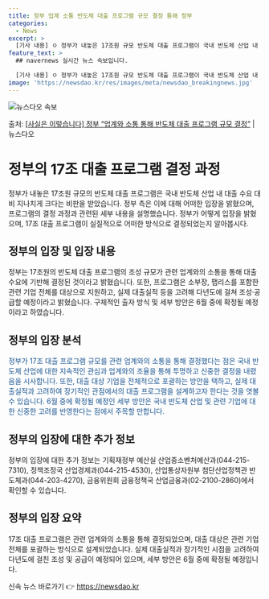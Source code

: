 ```yaml
---
title: 정부 업계 소통 반도체 대출 프로그램 규모 결정 통해 정부
categories:
  - News
excerpt: >
  [기사 내용] ㅇ 정부가 내놓은 17조원 규모 반도체 대출 프로그램이 국내 반도체 산업 내 대출 수요 대비 …
feature_text: >
  ## navernews 실시간 뉴스 속보입니다.

  [기사 내용] ㅇ 정부가 내놓은 17조원 규모 반도체 대출 프로그램이 국내 반도체 산업 내 대출 수요 대비 …
image: 'https://newsdao.kr/res/images/meta/newsdao_breakingnews.jpg'
---
```


![뉴스다오 속보](https://newsdao.kr/res/images/meta/newsdao_breakingnews.jpg)

<p>출처: <a href="https://newsdao.kr/3974" rel="dofollow">[사실은 이렇습니다] 정부 “업계와 소통 통해 반도체 대출 프로그램 규모 결정”</a> | 뉴스다오</p>

<h1>정부의 17조 대출 프로그램 결정 과정</h1>

<p data-ke-size="size16">정부가 내놓은 17조원 규모의 반도체 대출 프로그램은 국내 반도체 산업 내 대출 수요 대비 지나치게 크다는 비판을 받았습니다. 정부 측은 이에 대해 어떠한 입장을 밝혔으며, 프로그램의 결정 과정과 관련된 세부 내용을 설명했습니다. 정부가 어떻게 입장을 밝혔으며, 17조 대출 프로그램이 실질적으로 어떠한 방식으로 결정되었는지 알아봅시다.</p>

<h2>정부의 입장 및 입장 내용</h2>
정부는 17조원의 반도체 대출 프로그램의 조성 규모가 관련 업계와의 소통을 통해 대출 수요에 기반해 결정된 것이라고 밝혔습니다. 또한, 프로그램은 소부장, 팹리스를 포함한 관련 기업 전체를 대상으로 지원하고, 실제 대출실적 등을 고려해 다년도에 걸쳐 조성·공급할 예정이라고 밝혔습니다. 구체적인 출자 방식 및 세부 방안은 6월 중에 확정될 예정이라고 하였습니다.

<h2>정부의 입장 분석</h2>
<span style="color: #1a5490;">정부가 17조 대출 프로그램 규모를 관련 업계와의 소통을 통해 결정했다는 점은 국내 반도체 산업에 대한 지속적인 관심과 업계와의 조율을 통해 투명하고 신중한 결정을 내렸음을 시사합니다. 또한, 대출 대상 기업을 전체적으로 포괄하는 방안을 택하고, 실제 대출실적과 고려하여 장기적인 관점에서의 대출 프로그램을 설계하고자 한다는 것을 엿볼 수 있습니다. 6월 중에 확정될 예정인 세부 방안은 국내 반도체 산업 및 관련 기업에 대한 신중한 고려를 반영한다는 점에서 주목할 만합니다.</span>

<h2>정부의 입장에 대한 추가 정보</h2>
정부의 입장에 대한 추가 정보는 기획재정부 예산실 산업중소벤처예산과(044-215-7310), 정책조정국 산업경제과(044-215-4530), 산업통상자원부 첨단산업정책관 반도체과(044-203-4270), 금융위원회 금융정책국 산업금융과(02-2100-2860)에서 확인할 수 있습니다.

<h2>정부의 입장 요약</h2>
17조 대출 프로그램은 관련 업계와의 소통을 통해 결정되었으며, 대출 대상은 관련 기업 전체를 포괄하는 방식으로 설계되었습니다. 실제 대출실적과 장기적인 시점을 고려하여 다년도에 걸친 조성 및 공급이 예정되어 있으며, 세부 방안은 6월 중에 확정될 예정입니다. 

신속 뉴스 바로가기 👉 <a href="https://newsdao.kr" rel="dofollow">https://newsdao.kr</a>


